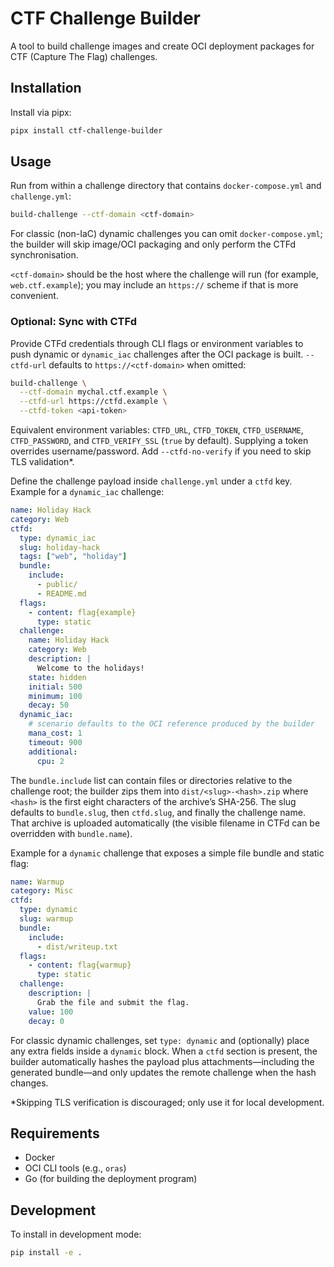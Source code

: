 # CTF Challenge Builder

A tool to build challenge images and create OCI deployment packages for CTF (Capture The Flag) challenges.

## Installation

Install via pipx:

```bash
pipx install ctf-challenge-builder
```

## Usage

Run from within a challenge directory that contains `docker-compose.yml` and `challenge.yml`:

```bash
build-challenge --ctf-domain <ctf-domain>
```

For classic (non-IaC) dynamic challenges you can omit `docker-compose.yml`; the builder will skip image/OCI packaging and only perform the CTFd synchronisation.

`<ctf-domain>` should be the host where the challenge will run (for example, `web.ctf.example`); you may include an `https://` scheme if that is more convenient.

### Optional: Sync with CTFd

Provide CTFd credentials through CLI flags or environment variables to push dynamic or `dynamic_iac` challenges after the OCI package is built. `--ctfd-url` defaults to `https://<ctf-domain>` when omitted:

```bash
build-challenge \
  --ctf-domain mychal.ctf.example \
  --ctfd-url https://ctfd.example \
  --ctfd-token <api-token>
```

Equivalent environment variables: `CTFD_URL`, `CTFD_TOKEN`, `CTFD_USERNAME`, `CTFD_PASSWORD`, and `CTFD_VERIFY_SSL` (`true` by default). Supplying a token overrides username/password. Add `--ctfd-no-verify` if you need to skip TLS validation\*.

Define the challenge payload inside `challenge.yml` under a `ctfd` key. Example for a `dynamic_iac` challenge:

```yaml
name: Holiday Hack
category: Web
ctfd:
  type: dynamic_iac
  slug: holiday-hack
  tags: ["web", "holiday"]
  bundle:
    include:
      - public/
      - README.md
  flags:
    - content: flag{example}
      type: static
  challenge:
    name: Holiday Hack
    category: Web
    description: |
      Welcome to the holidays!
    state: hidden
    initial: 500
    minimum: 100
    decay: 50
  dynamic_iac:
    # scenario defaults to the OCI reference produced by the builder
    mana_cost: 1
    timeout: 900
    additional:
      cpu: 2
```

The `bundle.include` list can contain files or directories relative to the challenge root; the builder zips them into `dist/<slug>-<hash>.zip` where `<hash>` is the first eight characters of the archive’s SHA-256. The slug defaults to `bundle.slug`, then `ctfd.slug`, and finally the challenge name. That archive is uploaded automatically (the visible filename in CTFd can be overridden with `bundle.name`).

Example for a `dynamic` challenge that exposes a simple file bundle and static flag:

```yaml
name: Warmup
category: Misc
ctfd:
  type: dynamic
  slug: warmup
  bundle:
    include:
      - dist/writeup.txt
  flags:
    - content: flag{warmup}
      type: static
  challenge:
    description: |
      Grab the file and submit the flag.
    value: 100
    decay: 0
```

For classic dynamic challenges, set `type: dynamic` and (optionally) place any extra fields inside a `dynamic` block. When a `ctfd` section is present, the builder automatically hashes the payload plus attachments—including the generated bundle—and only updates the remote challenge when the hash changes.

\*Skipping TLS verification is discouraged; only use it for local development.

## Requirements

- Docker
- OCI CLI tools (e.g., `oras`)
- Go (for building the deployment program)

## Development

To install in development mode:

```bash
pip install -e .
```
